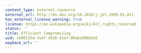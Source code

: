 ```yaml
---
content_type: external-resource
external_url: http://dx.doi.org/10.1016/j.jet.2009.01.011
has_external_license_warning: true
license: https://en.wikipedia.org/wiki/All_rights_reserved
status: ''
title: Efficient Compromising
uid: cb09135d-7e4f-4536-81ef-06abe99863e5
wayback_url: ''
---
```

